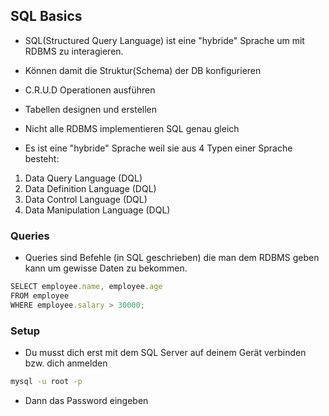 ## SQL Basics

- SQL(Structured Query Language) ist eine "hybride" Sprache um mit RDBMS zu interagieren.
- Können damit die Struktur(Schema) der DB konfigurieren
- C.R.U.D Operationen ausführen
- Tabellen designen und erstellen
- Nicht alle RDBMS implementieren SQL genau gleich

- Es ist eine "hybride" Sprache weil sie aus 4 Typen einer Sprache besteht:

1. Data Query Language (DQL)
2. Data Definition Language (DQL)
3. Data Control Language (DQL)
4. Data Manipulation Language (DQL)

### Queries

- Queries sind Befehle (in SQL geschrieben) die man dem RDBMS geben kann um gewisse Daten zu bekommen.

```js
SELECT employee.name, employee.age
FROM employee
WHERE employee.salary > 30000;
```

### Setup
- Du musst dich erst mit dem SQL Server auf deinem Gerät verbinden bzw. dich anmelden
```bash
mysql -u root -p
```
- Dann das Password eingeben
